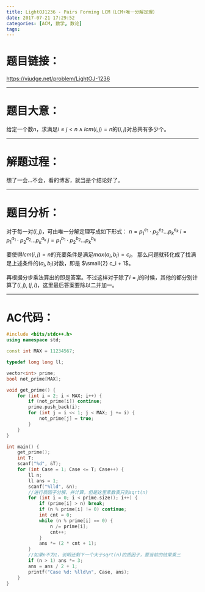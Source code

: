 ```yaml
---
title: LightOJ1236 - Pairs Forming LCM（LCM+唯一分解定理）
date: 2017-07-21 17:29:52
categories: [ACM, 数学, 数论]
tags:
---
```

# 题目链接：
https://vjudge.net/problem/LightOJ-1236

----------------------------
# 题目大意：
给定一个数$n$，求满足$i \le j < n \wedge lcm(i, j) = n$的$(i, j)$对总共有多少个。

------------------------------
# 解题过程：

想了一会...不会，看的博客，就当是个结论好了。

-------------------------
# 题目分析：
对于每一对$(i, j)$，可由唯一分解定理写成如下形式：
$n = p_1^{e_1} \cdot p_2^{e_2} \dots p_k^{e_k}$
$i = p_1^{a_1} \cdot p_2^{a_2} \dots p_k^{a_k}$
$j = p_1^{b_1} \cdot p_2^{b_2} \dots p_k^{b_k}$

要使得$lcm(i, j) = n$的充要条件是满足$max(a_i, b_i) = c_i$。
那么问题就转化成了找满足上述条件的$(a_i,b_i)$对数，即是 $\small{2} c_i + 1$。

再根据分步乘法算出的即是答案。不过这样对于除了$i = j$的时候，其他的都分别计算了$(i, j), (j, i)$，这里最后答案要除以二并加一。

----------------------
# AC代码：
```cpp
#include <bits/stdc++.h>
using namespace std;

const int MAX = 11234567;

typedef long long ll;

vector<int> prime;
bool not_prime[MAX];

void get_prime() {
    for (int i = 2; i < MAX; i++) {
        if (not_prime[i]) continue;
        prime.push_back(i);
        for (int j = i << 1; j < MAX; j += i) {
            not_prime[j] = true;
        }
    }
}

int main() {
    get_prime();
    int T;
    scanf("%d", &T);
    for (int Case = 1; Case <= T; Case++) {
        ll n;
        ll ans = 1;
        scanf("%lld", &n);
        //进行质因子分解，并计算，但是这里素数表只到sqrt(n)
        for (int i = 0; i < prime.size(); i++) {
            if (prime[i] > n) break;
            if (n % prime[i] != 0) continue;
            int cnt = 0;
            while (n % prime[i] == 0) {
                n /= prime[i];
                cnt++;
            }
            ans *= (2 * cnt + 1);
        }
        //如果n不为1，说明还剩下一个大于sqrt(n)的质因子，要当前的结果乘三
        if (n > 1) ans *= 3;
        ans = ans / 2 + 1;
        printf("Case %d: %lld\n", Case, ans);
    }
}
```